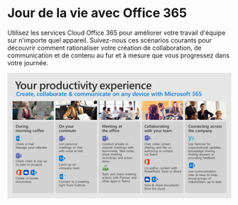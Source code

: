 # <a name="day-in-the-life-with-office-365"></a>Jour de la vie avec Office 365

Utilisez les services Cloud Office 365 pour améliorer votre travail d'équipe sur n'importe quel appareil.  Suivez-nous ces scénarios courants pour découvrir comment rationaliser votre création de collaboration, de communication et de contenu au fur et à mesure que vous progressez dans votre journée.  

![Jour de la vie visuelle](media/m365day.png)

